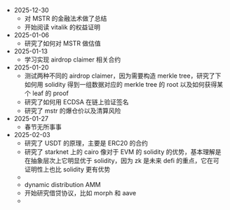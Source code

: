 - 2025-12-30
	- 对 MSTR 的金融法术做了总结
	- 开始阅读 vitalik 的权益证明
- 2025-01-06
	- 研究了如何对 MSTR 做估值
- 2025-01-13
	- 学习实现 airdrop claimer 相关合约
- 2025-01-20
	- 测试两种不同的 airdrop claimer，因为需要构造 merkle tree，研究了下如何用 solidity 得到一组数据对应的 merkle tree 的 root 以及如何获得某个 leaf 的 proof
	- 研究了如何用 ECDSA 在链上验证签名
	- 研究了 mstr 的爆仓价以及清算风险
- 2025-01-27
	- 春节无所事事
- 2025-02-03
	- 研究了 USDT 的原理，主要是 ERC20 的合约
	- 研究了 starknet 上的 cairo 像对于 EVM 的 solidity 的优势，基本理解是在抽象层次上它明显优于 solidity，因为 zk 是未来 defi 的重点，它在可证明性上也比 solidity 更有优势
	-
	- dynamic distribution AMM
	- 开始研究借贷协议，比如 morph 和 aave
	-